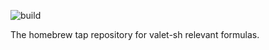![build](https://github.com/valet-sh/homebrew-core/workflows/build/badge.svg)

The homebrew tap repository for valet-sh relevant formulas.


